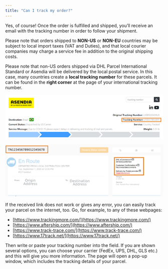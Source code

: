 ```yaml
---
title: "Can I track my order?"
---
```


Yes, of course! Once the order is fulfilled and shipped, you’ll receive an email with the tracking number in order to follow your shipment.

Please note that orders shipped to **NON-US** or **NON-EU** countries may be subject to local import taxes (VAT and Duties), and that local courier companies may charge a service fee in addition to the original shipping costs.

Please note that non-US orders shipped via DHL Parcel International Standard or Asendia will be delivered by the local postal service. In this case, many countries create a **local tracking number** for these parcels. It can be found in the **right corner**  at the page of your international tracking number.

![Ascendia order receipt with local tracking number highlighted](img/AsendiaLocalTrackingNumberHighlighted.png)

![Order receipt with tracking number highlighted](img/ParcelTracking.png)

If the received link does not work or gives any error, you can easily track your parcel on the internet, too.
Go, for example, to any of these webpages:

* [https://www.trackingmore.com/](https://www.trackingmore.com/)
* [https://www.aftership.com/](https://www.aftership.com/)
* [https://www.track-trace.com/](https://www.track-trace.com/)
* [https://www.17track.net/](https://www.17track.net/)

Then write or paste your tracking number into the field.
If you are shown several options, you can choose your carrier (FedEx, UPS, DHL, GLS etc.) and this will give you more information.
The page will open a pop-up window, which includes the tracking details of your parcel.

